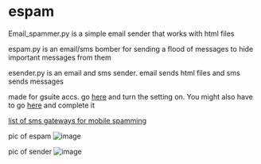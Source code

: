 # espam
Email_spammer.py is a simple email sender that works with html files


espam.py is an email/sms bomber for sending a flood of messages to hide important messages from them


esender.py is an email and sms sender. email sends html files and sms sends messages


made for gsuite accs. go [here](https://www.google.com/settings/security/lesssecureapps) and turn the setting on. You might also have to go [here](https://accounts.google.com/DisplayUnlockCaptcha) and complete it

[list of sms gateways for mobile spamming](https://en.wikipedia.org/wiki/SMS_gateway)


pic of espam
![image](https://user-images.githubusercontent.com/65371714/208268545-70a0a0f1-65c8-4739-93c2-203c9c51e294.png)


pic of sender
![image](https://user-images.githubusercontent.com/65371714/208939823-133981e6-6d57-4218-a25d-39b5dbd64f8d.png)
